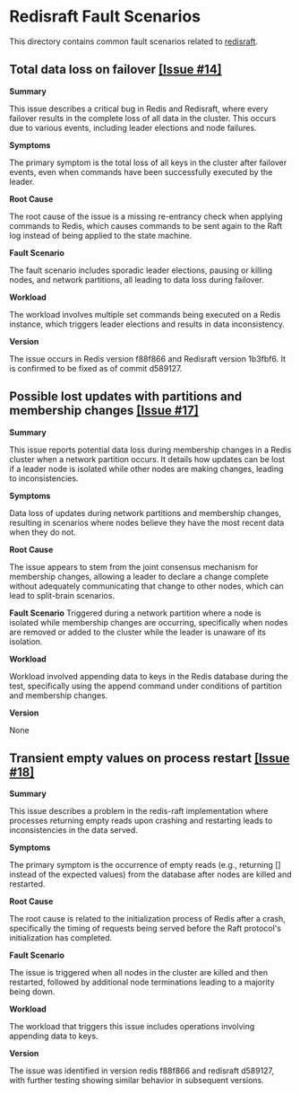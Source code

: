 # Redisraft Fault Scenarios

This directory contains common fault scenarios related to [redisraft](https://github.com/RedisLabs/redisraft).

## Total data loss on failover [[Issue #14]](https://github.com/RedisLabs/redisraft/issues/14)

**Summary**

This issue describes a critical bug in Redis and Redisraft, where every failover results in the complete loss of all data in the cluster. This occurs due to various events, including leader elections and node failures.

**Symptoms**

The primary symptom is the total loss of all keys in the cluster after failover events, even when commands have been successfully executed by the leader.

**Root Cause**

The root cause of the issue is a missing re-entrancy check when applying commands to Redis, which causes commands to be sent again to the Raft log instead of being applied to the state machine.

**Fault Scenario**

The fault scenario includes sporadic leader elections, pausing or killing nodes, and network partitions, all leading to data loss during failover.

**Workload**

The workload involves multiple set commands being executed on a Redis instance, which triggers leader elections and results in data inconsistency.


**Version**

The issue occurs in Redis version f88f866 and Redisraft version 1b3fbf6. It is confirmed to be fixed as of commit d589127.

## Possible lost updates with partitions and membership changes [[Issue #17]](https://github.com/RedisLabs/redisraft/issues/17)

**Summary**

This issue reports potential data loss during membership changes in a Redis cluster when a network partition occurs. It details how updates can be lost if a leader node is isolated while other nodes are making changes, leading to inconsistencies.

**Symptoms**

Data loss of updates during network partitions and membership changes, resulting in scenarios where nodes believe they have the most recent data when they do not.

**Root Cause**

The issue appears to stem from the joint consensus mechanism for membership changes, allowing a leader to declare a change complete without adequately communicating that change to other nodes, which can lead to split-brain scenarios.

**Fault Scenario**
Triggered during a network partition where a node is isolated while membership changes are occurring, specifically when nodes are removed or added to the cluster while the leader is unaware of its isolation.

**Workload**

Workload involved appending data to keys in the Redis database during the test, specifically using the append command under conditions of partition and membership changes.

**Version**

None

## Transient empty values on process restart [[Issue #18]](https://github.com/RedisLabs/redisraft/issues/18)

**Summary**

This issue describes a problem in the redis-raft implementation where processes returning empty reads upon crashing and restarting leads to inconsistencies in the data served.

**Symptoms**

The primary symptom is the occurrence of empty reads (e.g., returning [] instead of the expected values) from the database after nodes are killed and restarted.

**Root Cause**

The root cause is related to the initialization process of Redis after a crash, specifically the timing of requests being served before the Raft protocol's initialization has completed.

**Fault Scenario**

The issue is triggered when all nodes in the cluster are killed and then restarted, followed by additional node terminations leading to a majority being down.

**Workload**

The workload that triggers this issue includes operations involving appending data to keys.


**Version**

The issue was identified in version redis f88f866 and redisraft d589127, with further testing showing similar behavior in subsequent versions.


